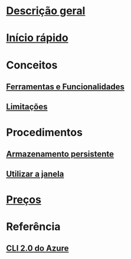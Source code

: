 # [Descrição geral](overview.md)

# [Início rápido](quickstart.md)

# Conceitos
## [Ferramentas e Funcionalidades](features.md)
## [Limitações](limitations.md)

# Procedimentos
## [Armazenamento persistente](persisting-shell-storage.md)
## [Utilizar a janela](using-the-shell-window.md)

# [Preços](pricing.md)

# Referência
## [CLI 2.0 do Azure](/cli/azure) 
